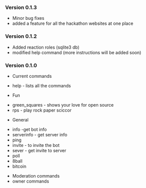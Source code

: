 ### Version 0.1.3
* Minor bug fixes
* added a feature for all the hackathon websites at one place

### Version 0.1.2
* Added reaction roles (sqlite3 db)
* modified help command (more instructions will be added soon)

### Version 0.1.0
* Current commands
- help - lists all the commands
* Fun
- green_squares - shows your love for open source
- rps - play rock paper sciccor
* General
- info -get bot info
- serverinfo - get server info
- ping
- invite - to invite the bot
- sever - get invite to server
- poll
- 8ball
- bitcoin
* Moderation commands
* owner commands
